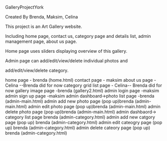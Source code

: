 GalleryProjectYork

Created By Brenda, Maksim, Celina

This project is an Art Gallery website.

Including home page, contact us, category page and details list, admin management page, about us page.

Home page uses sliders displaying overview of this gallery.

Admin page can add/edit/view/delete individual photos and

add/edit/view/delete category.

home page - brenda (home.html)
contact page - maksim
about us page - Celina --Brenda did for now
category grid list page - Celina-- Brenda did for now
gallery image page -brenda (gallery2.html)
admin login page -maksim
admin sign up page -maksim
admin dashboard->photo list page -brenda (admin-main.html)
admin add new photo page (pop up)brenda (admin-main.html)
admin edit photo page (pop up)brenda (admin-main.html)
admin delete photo page (pop up)brenda (admin-main.html)
admin dashbaord-> category list page brenda (admin-category.html)
admin add new catgory page (pop up) brenda (admin-category.html)
admin edit cateogry page (pop up) brenda (admin-category.html)
admin delete cateory page (pop up) brenda (admin-category.html)
